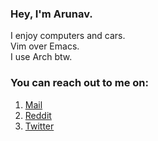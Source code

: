 ### Hey, I'm Arunav.  
I enjoy computers and cars.  
Vim over Emacs.  
I use Arch btw.
### You can reach out to me on:  
 1. [Mail](arunav.dey@protonmail.com)  
 2. [Reddit](https://www.reddit.com/user/NotArunav)  
 3. [Twitter](https://twitter.com/vanurayed)  
